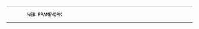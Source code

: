 -------------------------------------
            WEB FRAMEWORK
-------------------------------------
